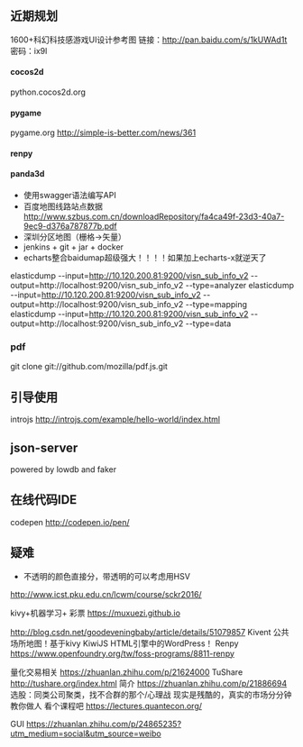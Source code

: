 ## 近期规划
1600+科幻科技感游戏UI设计参考图 链接：http://pan.baidu.com/s/1kUWAd1t 密码：ix9l

#### cocos2d
python.cocos2d.org

#### pygame
pygame.org
http://simple-is-better.com/news/361

#### renpy

#### panda3d




- 使用swagger语法编写API
- 百度地图线路站点数据
http://www.szbus.com.cn/downloadRepository/fa4ca49f-23d3-40a7-9ec9-d376a787877b.pdf
- 深圳分区地图（栅格->矢量）
- jenkins + git + jar + docker
- echarts整合baidumap超级强大！！！！如果加上echarts-x就逆天了


elasticdump  --input=http://10.120.200.81:9200/visn_sub_info_v2  --output=http://localhost:9200/visn_sub_info_v2  --type=analyzer
elasticdump  --input=http://10.120.200.81:9200/visn_sub_info_v2  --output=http://localhost:9200/visn_sub_info_v2  --type=mapping
elasticdump  --input=http://10.120.200.81:9200/visn_sub_info_v2  --output=http://localhost:9200/visn_sub_info_v2  --type=data


### pdf
git clone git://github.com/mozilla/pdf.js.git

## 引导使用
introjs
http://introjs.com/example/hello-world/index.html

## json-server
powered by lowdb and faker

## 在线代码IDE
codepen
http://codepen.io/pen/


## 疑难

- 不透明的颜色直接分，带透明的可以考虑用HSV


http://www.icst.pku.edu.cn/lcwm/course/sckr2016/



kivy+机器学习+ 彩票
https://muxuezi.github.io

http://blog.csdn.net/goodeveningbaby/article/details/51079857
Kivent 公共场所地图！基于kivy
KiwiJS HTML引擎中的WordPress！
Renpy https://www.openfoundry.org/tw/foss-programs/8811-renpy

量化交易相关 https://zhuanlan.zhihu.com/p/21624000
TuShare http://tushare.org/index.html
简介 https://zhuanlan.zhihu.com/p/21886694
选股：同类公司聚类，找不合群的那个/心理战
现实是残酷的，真实的市场分分钟教你做人
看个课程吧 https://lectures.quantecon.org/

GUI https://zhuanlan.zhihu.com/p/24865235?utm_medium=social&utm_source=weibo



